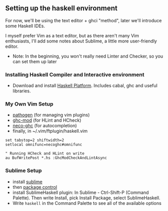 ## Setting up the haskell environment
For now, we'll be using the text editor + ghci "method", later we'll introduce some Haskell IDEs.

I myself prefer Vim as a text editor, but as there aren't many Vim enthusiasts, I'll add some notes about Sublime, a little more user-friendly editor.
* Note: In the beginning, you won't really need Linter and Checker, so you can set them up later

### Installing Haskell Compiler and Interactive environment
* Download and install [Haskell Platform](https://www.haskell.org/platform/). Includes cabal, ghc and useful libraries.

### My Own Vim Setup
* [pathogen](https://github.com/tpope/vim-pathogen) (for managing vim plugins)
* [ghc-mod](https://github.com/eagletmt/ghcmod-vim) (for HLint and HCheck)
* [neco-ghc](https://github.com/eagletmt/neco-ghc/) (for autocompletion)
* finally, in ~/.vim/ftplugin/haskell.vim

```VimL
set tabstop=2 shiftwidth=2
setlocal omnifunc=necoghc#omnifunc

" Running HCheck and HLint on write
au BufWritePost *.hs :GhcModCheckAndLintAsync
```

### Sublime Setup
* install [sublime](http://www.sublimetext.com/3)
* then [package control](https://packagecontrol.io/installation)
* install SublimeHaskell plugin: In Sublime - Ctrl-Shift-P (Command Palette). Then write Install, pick Install Package, select SublimeHaskell.
* Write `haskell` in the Command Palette to see all of the available options

